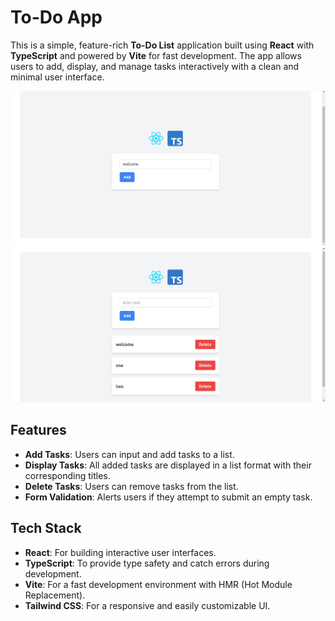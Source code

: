 # To-Do App

This is a simple, feature-rich **To-Do List** application built using **React** with **TypeScript** and powered by **Vite** for fast development. The app allows users to add, display, and manage tasks interactively with a clean and minimal user interface.

![Home Screenshot](./screenshot/home.png)
![App Screenshot](./screenshot/page.png)


## Features

- **Add Tasks**: Users can input and add tasks to a list.
- **Display Tasks**: All added tasks are displayed in a list format with their corresponding titles.
- **Delete Tasks**: Users can remove tasks from the list.
- **Form Validation**: Alerts users if they attempt to submit an empty task.

## Tech Stack

- **React**: For building interactive user interfaces.
- **TypeScript**: To provide type safety and catch errors during development.
- **Vite**: For a fast development environment with HMR (Hot Module Replacement).
- **Tailwind CSS**: For a responsive and easily customizable UI.


